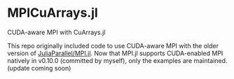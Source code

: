 # MPICuArrays.jl
CUDA-aware MPI with CuArrays.jl

This repo originally included code to use CUDA-aware MPI with the older version of [JuliaParallel/MPI.jl](https://github.com/JuliaParallel/MPI.jl).
Now that MPI.jl supports CUDA-enabled MPI natively in v0.10.0 (committed by myself), only the examples are maintained. (update coming soon)
